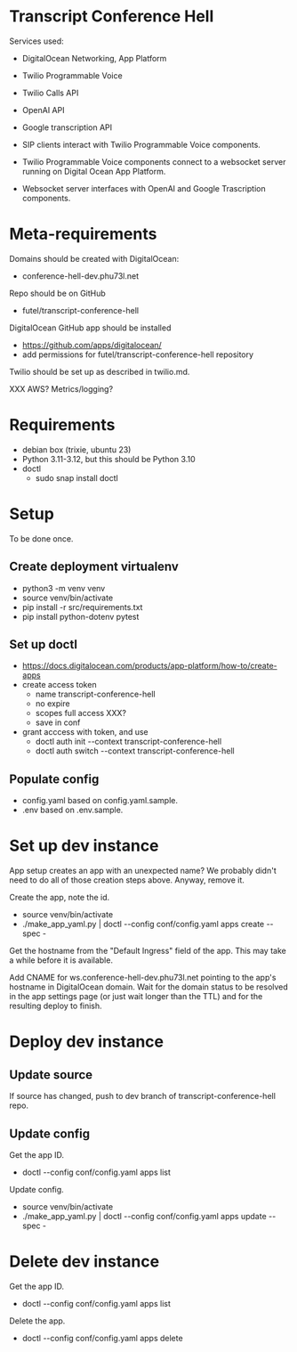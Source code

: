 # Transcript Conference Hell

Services used:

- DigitalOcean Networking, App Platform
- Twilio Programmable Voice
- Twilio Calls API
- OpenAI API
- Google transcription API

- SIP clients interact with Twilio Programmable Voice components.
- Twilio Programmable Voice components connect to a websocket server running on Digital Ocean App Platform.
- Websocket server interfaces with OpenAI and Google Trascription components.

# Meta-requirements

Domains should be created with DigitalOcean:
- conference-hell-dev.phu73l.net

Repo should be on GitHub

- futel/transcript-conference-hell

DigitalOcean GitHub app should be installed
- https://github.com/apps/digitalocean/
- add permissions for futel/transcript-conference-hell repository

Twilio should be set up as described in twilio.md.

XXX AWS? Metrics/logging?

# Requirements

- debian box (trixie, ubuntu 23)
- Python 3.11-3.12, but this should be Python 3.10
- doctl
  - sudo snap install doctl

# Setup

To be done once.

## Create deployment virtualenv

- python3 -m venv venv
- source venv/bin/activate
- pip install -r src/requirements.txt
- pip install python-dotenv pytest

## Set up doctl

- https://docs.digitalocean.com/products/app-platform/how-to/create-apps
- create access token
  - name transcript-conference-hell
  - no expire
  - scopes full access XXX?
  - save in conf
- grant acccess with token, and use
  - doctl auth init --context transcript-conference-hell
  - doctl auth switch --context transcript-conference-hell

## Populate config

- config.yaml based on config.yaml.sample.
- .env based on .env.sample.

# Set up dev instance

App setup creates an app with an unexpected name? We probably didn't need to do all of those creation steps above. Anyway, remove it.

Create the app, note the id.

- source venv/bin/activate
- ./make_app_yaml.py | doctl --config conf/config.yaml apps create --spec -
    
Get the hostname from the "Default Ingress" field of the app. This may take a while before it is available.

Add CNAME for ws.conference-hell-dev.phu73l.net pointing to the app's hostname in DigitalOcean domain. Wait for the domain status to be resolved in the app settings page (or just wait longer than the TTL) and for the resulting deploy to finish.

# Deploy dev instance

## Update source

If source has changed, push to dev branch of transcript-conference-hell repo.

## Update config

Get the app ID.

- doctl --config conf/config.yaml apps list

Update config.

- source venv/bin/activate
- ./make_app_yaml.py | doctl --config conf/config.yaml apps update <id> --spec -

# Delete dev instance

Get the app ID.

- doctl --config conf/config.yaml apps list

Delete the app.

- doctl --config conf/config.yaml apps delete <id>
